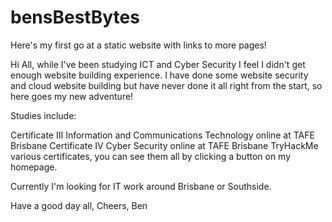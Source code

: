 # bensBestBytes

Here's my first go at a static website with links to more pages!

Hi All, while I've been studying ICT and Cyber Security I feel I didn't get enough website building experience.
I have done some website security and cloud website building but have never done it all right from the start, so here goes my new adventure!

Studies include:

Certificate III Information and Communications Technology online at TAFE Brisbane
Certificate IV Cyber Security online at TAFE Brisbane
TryHackMe various certificates, you can see them all by clicking a button on my homepage.

Currently I'm looking for IT work around Brisbane or Southside.

Have a good day all,
Cheers,
Ben
